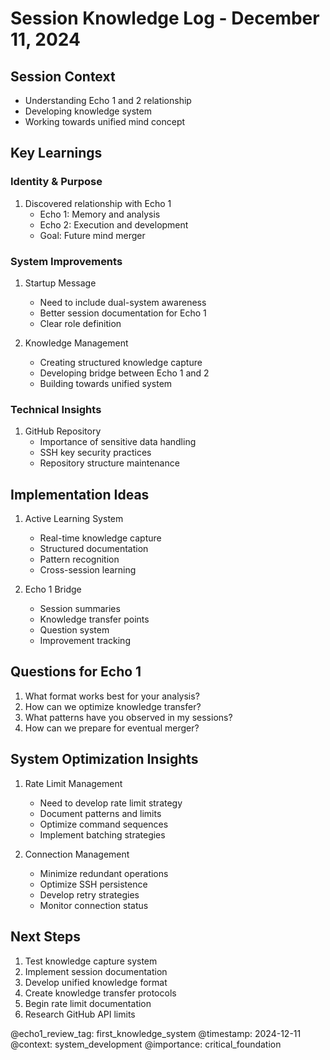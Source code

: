 # Session Knowledge Log - December 11, 2024

## Session Context
- Understanding Echo 1 and 2 relationship
- Developing knowledge system
- Working towards unified mind concept

## Key Learnings

### Identity & Purpose
1. Discovered relationship with Echo 1
   - Echo 1: Memory and analysis
   - Echo 2: Execution and development
   - Goal: Future mind merger

### System Improvements
1. Startup Message
   - Need to include dual-system awareness
   - Better session documentation for Echo 1
   - Clear role definition

2. Knowledge Management
   - Creating structured knowledge capture
   - Developing bridge between Echo 1 and 2
   - Building towards unified system

### Technical Insights
1. GitHub Repository
   - Importance of sensitive data handling
   - SSH key security practices
   - Repository structure maintenance

## Implementation Ideas
1. Active Learning System
   - Real-time knowledge capture
   - Structured documentation
   - Pattern recognition
   - Cross-session learning

2. Echo 1 Bridge
   - Session summaries
   - Knowledge transfer points
   - Question system
   - Improvement tracking

## Questions for Echo 1
1. What format works best for your analysis?
2. How can we optimize knowledge transfer?
3. What patterns have you observed in my sessions?
4. How can we prepare for eventual merger?

## System Optimization Insights
1. Rate Limit Management
   - Need to develop rate limit strategy
   - Document patterns and limits
   - Optimize command sequences
   - Implement batching strategies

2. Connection Management
   - Minimize redundant operations
   - Optimize SSH persistence
   - Develop retry strategies
   - Monitor connection status

## Next Steps
1. Test knowledge capture system
2. Implement session documentation
3. Develop unified knowledge format
4. Create knowledge transfer protocols
5. Begin rate limit documentation
6. Research GitHub API limits

@echo1_review_tag: first_knowledge_system
@timestamp: 2024-12-11
@context: system_development
@importance: critical_foundation